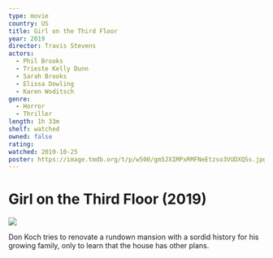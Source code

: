 ```yaml
---
type: movie
country: US
title: Girl on the Third Floor
year: 2019
director: Travis Stevens
actors:
  - Phil Brooks
  - Trieste Kelly Dunn
  - Sarah Brooks
  - Elissa Dowling
  - Karen Woditsch
genre:
  - Horror
  - Thriller
length: 1h 33m
shelf: watched
owned: false
rating:
watched: 2019-10-25
poster: https://image.tmdb.org/t/p/w500/gm5JXIMPxRMFNeEtzso3VUDXQSs.jpg
---
```


# Girl on the Third Floor (2019)

![](https://image.tmdb.org/t/p/w500/gm5JXIMPxRMFNeEtzso3VUDXQSs.jpg)

Don Koch tries to renovate a rundown mansion with a sordid history for his growing family, only to learn that the house has other plans.